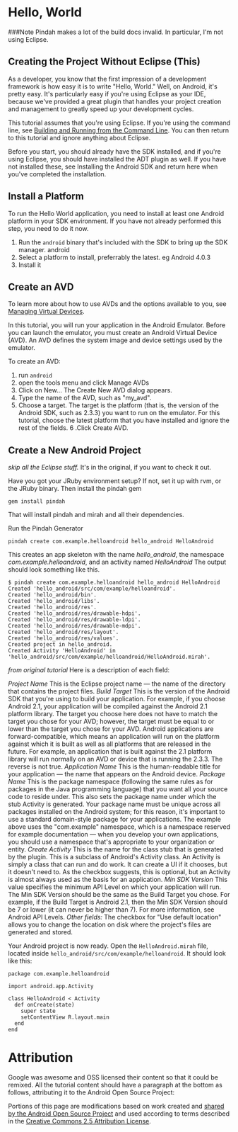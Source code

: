 Hello, World
=========================

###Note
Pindah makes a lot of the build docs invalid. In particular, I'm not using Eclipse.


Creating the Project Without Eclipse (This)
-------------
As a developer, you know that the first impression of a development framework is how easy it is to write "Hello, World." Well, on Android, it's pretty easy. It's particularly easy if you're using Eclipse as your IDE, because we've provided a great plugin that handles your project creation and management to greatly speed up your development cycles.

This tutorial assumes that you're using Eclipse. If you're using the command line, see [Building and Running from the Command Line](http://developer.android.com/guide/developing/building/building-cmdline.html). You can then return to this tutorial and ignore anything about Eclipse.

Before you start, you should already have the SDK installed, and if you're using Eclipse, you should have installed the ADT plugin as well. If you have not installed these, see Installing the Android SDK and return here when you've completed the installation.



Install a Platform
-------------------

To run the Hello World application, you need to install at least one Android platform in your SDK environment. If you have not already performed this step, you need to do it now.

1. Run the `android` binary that's included with the SDK to bring up the SDK manager. 
    android
2. Select a platform to install, preferrably the latest. eg Android 4.0.3
3. Install it


Create an AVD
-----------------

To learn more about how to use AVDs and the options available to you, see [Managing Virtual Devices](http://developer.android.com/guide/developing/devices/index.html).

In this tutorial, you will run your application in the Android Emulator. Before you can launch the emulator, you must create an Android Virtual Device (AVD). An AVD defines the system image and device settings used by the emulator.

To create an AVD:

1. run `android`
2. open the tools menu and click Manage AVDs
3. Click on New...
   The Create New AVD dialog appears.
4. Type the name of the AVD, such as "my_avd".
5. Choose a target.
   The target is the platform (that is, the version of the Android SDK, such as 2.3.3) you want to run on the emulator. For this tutorial, choose the latest platform that you have installed and ignore the rest of the fields.
6 .Click Create AVD.

Create a New Android Project
---------------
_skip all the Eclipse stuff._ It's in the original, if you want to check it out.

Have you got your JRuby environment setup? If not, set it up with rvm, or the JRuby binary. Then install the pindah gem

    gem install pindah

That will install pindah and mirah and all their dependencies.

Run the Pindah Generator

    pindah create com.example.helloandroid hello_android HelloAndroid

This creates an app skeleton with the name *hello_android*, the namespace *com.example.helloandroid*, and an activity named *HelloAndroid*
The output should look something like this.

    $ pindah create com.example.helloandroid hello_android HelloAndroid
    Created 'hello_android/src/com/example/helloandroid'.
    Created 'hello_android/bin'.
    Created 'hello_android/libs'.
    Created 'hello_android/res'.
    Created 'hello_android/res/drawable-hdpi'.
    Created 'hello_android/res/drawable-ldpi'.
    Created 'hello_android/res/drawable-mdpi'.
    Created 'hello_android/res/layout'.
    Created 'hello_android/res/values'.
    Created project in hello_android.
    Created Activity 'HelloAndroid' in 'hello_android/src/com/example/helloandroid/HelloAndroid.mirah'.

_from original tutorial_
Here is a description of each field:

_Project Name_
This is the Eclipse project name — the name of the directory that contains the project files.
_Build Target_
This is the version of the Android SDK that you're using to build your application. For example, if you choose Android 2.1, your application will be compiled against the Android 2.1 platform library. The target you choose here does not have to match the target you chose for your AVD; however, the target must be equal to or lower than the target you chose for your AVD. Android applications are forward-compatible, which means an application will run on the platform against which it is built as well as all platforms that are released in the future. For example, an application that is built against the 2.1 platform library will run normally on an AVD or device that is running the 2.3.3. The reverse is not true.
_Application Name_
This is the human-readable title for your application — the name that appears on the Android device.
_Package Name_
This is the package namespace (following the same rules as for packages in the Java programming language) that you want all your source code to reside under. This also sets the package name under which the stub Activity is generated.
Your package name must be unique across all packages installed on the Android system; for this reason, it's important to use a standard domain-style package for your applications. The example above uses the "com.example" namespace, which is a namespace reserved for example documentation — when you develop your own applications, you should use a namespace that's appropriate to your organization or entity.
_Create Activity_
This is the name for the class stub that is generated by the plugin. This is a subclass of Android's Activity class. An Activity is simply a class that can run and do work. It can create a UI if it chooses, but it doesn't need to. As the checkbox suggests, this is optional, but an Activity is almost always used as the basis for an application.
_Min SDK Version_
This value specifies the minimum API Level on which your application will run. The Min SDK Version should be the same as the Build Target you chose. For example, if the Build Target is Android 2.1, then the Min SDK Version should be 7 or lower (it can never be higher than 7). For more information, see Android API Levels.
_Other fields:_ The checkbox for "Use default location" allows you to change the location on disk where the project's files are generated and stored.


Your Android project is now ready. Open the `HelloAndroid.mirah` file, located inside `hello_android/src/com/example/helloandroid`. It should look like this:

```mirah
package com.example.helloandroid

import android.app.Activity

class HelloAndroid < Activity
  def onCreate(state)
    super state
    setContentView R.layout.main
  end
end
```

# Attribution

Google was awesome and OSS licensed their content so that it could be remixed. All the tutorial content should have a paragraph at the bottom as follows, attributing it to the Android Open Source Project:

Portions of this page are modifications based on work created and [shared by the Android Open Source Project](http://code.google.com/policies.html ) and used according to terms described in the [Creative Commons 2.5 Attribution License](http://creativecommons.org/licenses/by/2.5/).

